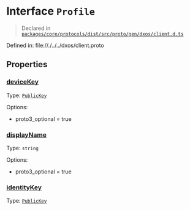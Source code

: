 # Interface `Profile`
> Declared in [`packages/core/protocols/dist/src/proto/gen/dxos/client.d.ts`]()

Defined in:
   file://./../../dxos/client.proto
## Properties
### [deviceKey]()
Type: <code>[PublicKey](/api/@dxos/client/classes/PublicKey)</code>

Options:
  - proto3_optional = true
### [displayName]()
Type: <code>string</code>

Options:
  - proto3_optional = true
### [identityKey]()
Type: <code>[PublicKey](/api/@dxos/client/classes/PublicKey)</code>